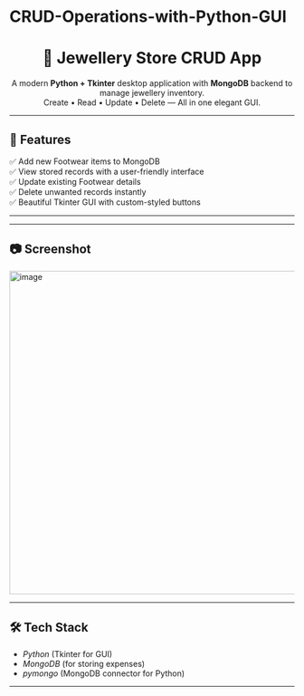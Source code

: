 # CRUD-Operations-with-Python-GUI

<h1 align="center">💎 Jewellery Store CRUD App</h1>

<p align="center">
A modern <b>Python + Tkinter</b> desktop application with <b>MongoDB</b> backend to manage jewellery inventory.<br>
Create • Read • Update • Delete — All in one elegant GUI.
</p>

---

## 🚀 Features
✅ Add new Footwear items to MongoDB  
✅ View stored records with a user-friendly interface  
✅ Update existing Footwear details  
✅ Delete unwanted records instantly  
✅ Beautiful Tkinter GUI with custom-styled buttons  

---

---

## 📷 Screenshot
<img width="810" height="571" alt="image" src="https://github.com/user-attachments/assets/0a19c951-3e55-429e-9c1a-ebae76a81cdd" />


---

## 🛠 Tech Stack
- *Python* (Tkinter for GUI)
- *MongoDB* (for storing expenses)
- *pymongo* (MongoDB connector for Python)

---       
